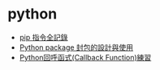 # python

- [pip 指令全記錄](python_pip.md)
- [Python package 封包的設計與使用](python_package)
- [Python回呼函式(Callback Function)練習](callback_function.py)
